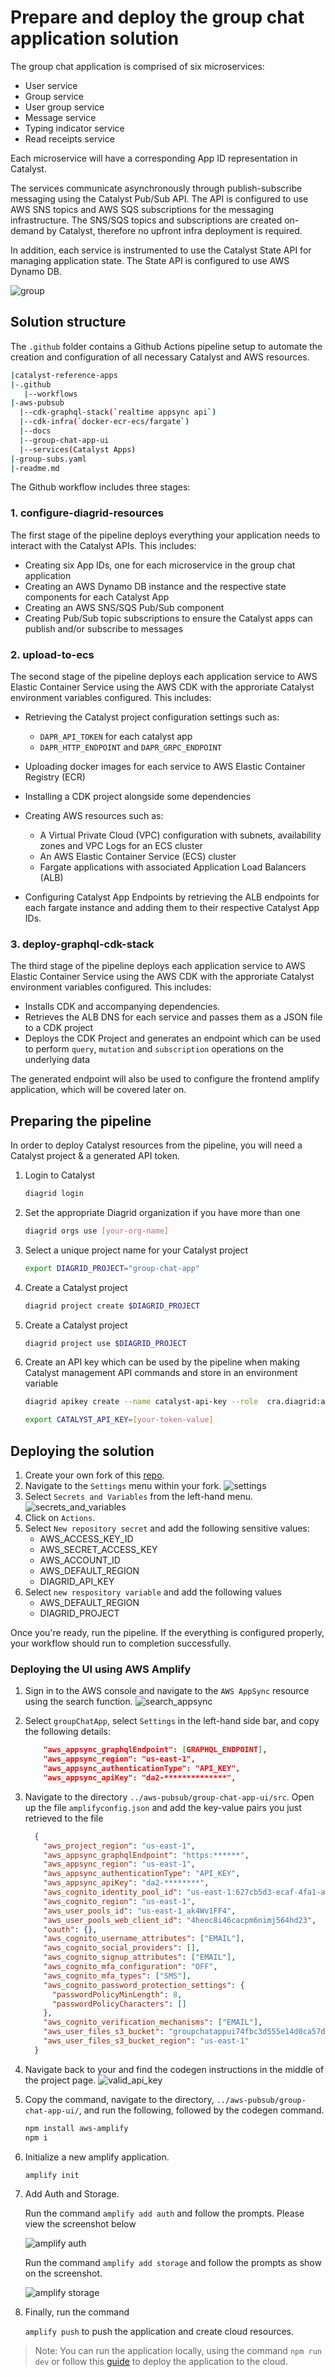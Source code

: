 # Prepare and deploy the group chat application solution

The group chat application is comprised of six microservices:

- User service
- Group service
- User group service
- Message service
- Typing indicator service
- Read receipts service

Each microservice will have a corresponding App ID representation in Catalyst.

The services communicate asynchronously through publish-subscribe messaging using the Catalyst Pub/Sub API. The API is configured to use AWS SNS topics and AWS SQS subscriptions for the messaging infrastructure. The SNS/SQS topics and subscriptions are created on-demand by Catalyst, therefore no upfront infra deployment is required.

In addition, each service is instrumented to use the Catalyst State API for managing application state. The State API is configured to use AWS Dynamo DB.

![group](./assets/group_dk.png)

## Solution structure

The `.github` folder contains a Github Actions pipeline setup to automate the
creation and configuration of all necessary Catalyst and AWS resources.

```bash
|catalyst-reference-apps
|-.github
   |--workflows
|-aws-pubsub
  |--cdk-graphql-stack(`realtime appsync api`)
  |--cdk-infra(`docker-ecr-ecs/fargate`)
  |--docs
  |--group-chat-app-ui
  |--services(Catalyst Apps)
|-group-subs.yaml
|-readme.md
```

The Github workflow includes three stages:

### 1. configure-diagrid-resources

The first stage of the pipeline deploys everything your application needs to interact with the Catalyst APIs. This includes:

- Creating six App IDs, one for each microservice in the group chat application
- Creating an AWS Dynamo DB instance and the respective state components for each Catalyst App
- Creating an AWS SNS/SQS Pub/Sub component
- Creating Pub/Sub topic subscriptions to ensure the Catalyst apps can publish and/or subscribe to messages

### 2. upload-to-ecs

The second stage of the pipeline deploys each application service to AWS Elastic Container Service using the AWS CDK with the approriate Catalyst environment variables configured. This includes:

- Retrieving the Catalyst project configuration settings such as:
  - `DAPR_API_TOKEN` for each catalyst app
  - `DAPR_HTTP_ENDPOINT` and `DAPR_GRPC_ENDPOINT`

- Uploading docker images for each service to AWS Elastic Container Registry (ECR)

- Installing a CDK project alongside some dependencies

- Creating AWS resources such as:  
  - A Virtual Private Cloud (VPC) configuration with subnets, availability zones and VPC Logs for an ECS cluster
  - An AWS Elastic Container Service (ECS) cluster
  - Fargate applications with associated Application Load Balancers (ALB)

- Configuring Catalyst App Endpoints by retrieving the ALB endpoints for each fargate instance and adding them to their respective Catalyst App IDs.

### 3. deploy-graphql-cdk-stack

The third stage of the pipeline deploys each application service to AWS Elastic Container Service using the AWS CDK with the approriate Catalyst environment variables configured. This includes:

- Installs CDK and accompanying dependencies.
- Retrieves the ALB DNS for each service and passes them as a JSON file to a CDK
  project
- Deploys the CDK Project and generates an endpoint which can be used to perform
  `query`, `mutation` and `subscription` operations on the underlying data

The generated endpoint will also be used to configure the frontend amplify application, which will be covered later on.

## Preparing the pipeline

In order to deploy Catalyst resources from the pipeline, you will need a Catalyst project & a generated API token. 

1. Login to Catalyst

    ```bash
    diagrid login
    ```

1. Set the appropriate Diagrid organization if you have more than one

    ```bash
    diagrid orgs use [your-org-name]
    ```

1. Select a unique project name for your Catalyst project 

    ```bash
    export DIAGRID_PROJECT="group-chat-app"
    ```

1. Create a Catalyst project

    ```bash
    diagrid project create $DIAGRID_PROJECT
    ```

1. Create a Catalyst project

    ```bash
    diagrid project use $DIAGRID_PROJECT
    ```

1. Create an API key which can be used by the pipeline when making Catalyst management API commands and store in an environment variable

    ```bash
    diagrid apikey create --name catalyst-api-key --role  cra.diagrid:admin
    ```

    ```bash
    export CATALYST_API_KEY=[your-token-value]
    ```

## Deploying the solution

1. Create your own fork of this [repo](https://github.com/diagrid-labs/catalyst-reference-apps/tree/main).
1. Navigate to the `Settings` menu within your fork.
  ![settings](./assets/settings.png)
1. Select `Secrets and Variables` from the left-hand menu.
  ![secrets_and_variables](./assets/secrets_variables.png)
1. Click on `Actions`.
1. Select `New repository secret` and add the following sensitive values:
    - AWS_ACCESS_KEY_ID
    - AWS_SECRET_ACCESS_KEY
    - AWS_ACCOUNT_ID
    - AWS_DEFAULT_REGION
    - DIAGRID_API_KEY
1. Select `new respository variable` and add the following values
    - AWS_DEFAULT_REGION
    - DIAGRID_PROJECT

Once you're ready, run the pipeline. If the everything is configured properly, your workflow should run to completion successfully.

### Deploying the UI using AWS Amplify

1. Sign in to the AWS console and navigate to the `AWS AppSync` resource using the search function.
    ![search_appsync](./assets/search_appsync.png)

1. Select `groupChatApp`, select `Settings` in the left-hand side bar, and copy the following details:

    ```json
        "aws_appsync_graphqlEndpoint": [GRAPHQL_ENDPOINT],
        "aws_appsync_region": "us-east-1",
        "aws_appsync_authenticationType": "API_KEY",
        "aws_appsync_apiKey": "da2-**************",
    ```

1. Navigate to the directory `../aws-pubsub/group-chat-app-ui/src`. Open up the file `amplifyconfig.json` and add the key-value pairs you just retrieved to the file

    ```json
      {
        "aws_project_region": "us-east-1",
        "aws_appsync_graphqlEndpoint": "https:******",
        "aws_appsync_region": "us-east-1",
        "aws_appsync_authenticationType": "API_KEY",
        "aws_appsync_apiKey": "da2-********",
        "aws_cognito_identity_pool_id": "us-east-1:627cb5d3-ecaf-4fa1-a754-545144620488",
        "aws_cognito_region": "us-east-1",
        "aws_user_pools_id": "us-east-1_ak4Wv1FF4",
        "aws_user_pools_web_client_id": "4heoc8i46cacpm6nimj564hd23",
        "oauth": {},
        "aws_cognito_username_attributes": ["EMAIL"],
        "aws_cognito_social_providers": [],
        "aws_cognito_signup_attributes": ["EMAIL"],
        "aws_cognito_mfa_configuration": "OFF",
        "aws_cognito_mfa_types": ["SMS"],
        "aws_cognito_password_protection_settings": {
          "passwordPolicyMinLength": 8,
          "passwordPolicyCharacters": []
        },
        "aws_cognito_verification_mechanisms": ["EMAIL"],
        "aws_user_files_s3_bucket": "groupchatappui74fbc3d555e14d0ca57de2498f65e17b86d11-dev",
        "aws_user_files_s3_bucket_region": "us-east-1"
      }
    ```

1. Navigate back to your and find the codegen instructions in the middle of the project page.
  ![valid_api_key](./assets/copy_command.png)

1. Copy the command, navigate to the directory, `../aws-pubsub/group-chat-app-ui/`, and run the following, followed by the codegen command.

    ```bash
    npm install aws-amplify
    npm i
    ```

1. Initialize a new amplify application.

    ```bash
    amplify init 
    ```

1. Add Auth and Storage.

    Run the command `amplify add auth` and follow the prompts. Please view the
    screenshot below

    ![amplify auth](../docs/assets/amplify_auth.png)

    Run the command `amplify add storage` and follow the prompts as show on the
    screenshot.

    ![amplify storage](../docs/assets/amplify_storage.png)

1. Finally, run the command

    `amplify push` to push the application and create cloud resources.

> Note: You can run the application locally, using the command `npm run dev` or follow this [guide](https://docs.amplify.aws/vue/start/quickstart/) to deploy the application to the cloud.
